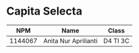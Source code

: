 # Capita Selecta

NPM | Name | Class |
----|------|-------|
1144067 | Anita Nur Aprilianti | D4 TI 3C |
